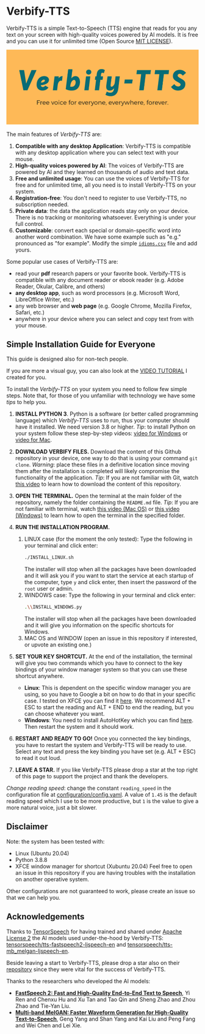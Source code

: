 # Verbify-TTS


Verbify-TTS is a simple Text-to-Speech (TTS) engine that reads for you any text on your screen with high-quality voices powered by AI models.
It is free and you can use it for unlimited time (Open Source [MIT LICENSE](LICENSE)).

![verbify logo](assets/verbify-tts-logo.png)

The main features of *Verbify-TTS* are:

1. **Compatible with any desktop Application**: Verbify-TTS is compatible with any desktop application where you can select text with your mouse.
1. **High-quality voices powered by AI**: The voices of Verbify-TTS are powered by AI and they learned on thousands of audio and text data.
1. **Free and unlimited usage**: You can use the voices of Verbify-TTS for free and for unlimited time, all you need is to install Verbify-TTS on your system.
1. **Registration-free**: You don't need to register to use Verbify-TTS, no subscription needed.
1. **Private data**: the data the application reads stay only on your device. There is no tracking or monitoring whatsoever. Everything is under your full control.
1. **Customizable**: convert each special or domain-specific word into another word combination. We have some example such as "e.g." pronounced as "for example". Modify the simple [`idioms.csv`](idioms.csv) file and add yours.

Some popular use cases of Verbify-TTS are:
 - read your **pdf** research papers or your favorite book. Verbify-TTS is compatible with any document reader or ebook reader (e.g. Adobe Reader, Okular, Calibre, and others)
 - **any desktop app**, such as word processors (e.g. Microsoft Word, LibreOffice Writer, etc.)
 - any web browser and **web page** (e.g. Google Chrome, Mozilla Firefox, Safari, etc.)
 - anywhere in your device where you can select and copy text from with your mouse.



## Simple Installation Guide for Everyone
This guide is designed also for non-tech people.

If you are more a visual guy, you can also look at the [VIDEO TUTORIAL](https://youtu.be/hb1ZVwUcPCU) I created for you.

To install the *Verbify-TTS* on your system you need to follow few simple steps.
Note that, for those of you unfamiliar with technology we have some *tips* to help you.


1. **INSTALL PYTHON 3**. Python is a software (or better called programming language) which *Verbify-TTS* uses to run, thus your computer should have it installed. We need version 3.8 or higher. *Tip*: to install Python on your system follow these step-by-step videos: [video for Windows](https://www.youtube.com/watch?v=UvcQlPZ8ecA&ab_channel=ProgrammingKnowledge2) or [video for Mac](https://www.youtube.com/watch?v=M323OL6K5vs&ab_channel=techTFQ).

1. **DOWNLOAD VERBIFY FILES.** Download the content of this Github repository in your device, one way to do that is using your command `git clone`.
*Warning*: place these files in a definitive location since moving them after the installation is completed will likely compromise the functionality of the application.
*Tip*: If you are not familiar with Git, watch [this video](https://www.youtube.com/watch?v=X5e3xQBeqf8&ab_channel=ElektorTV) to learn how to download the content of this repository.

1. **OPEN THE TERMINAL.** Open the terminal at the main folder of the repository, namely the folder containing the `README.md` file.
*Tip*: If you are not familiar with terminal, watch [this video (Mac OS)](https://www.youtube.com/watch?v=KqtKD8z-NRc&ab_channel=SagarS) or [this video (Windows)](https://www.youtube.com/watch?v=GlsMpvkRxIg&ab_channel=ukneex) to learn how to open the terminal in the specified folder.

1. **RUN THE INSTALLATION PROGRAM.**

    1. LINUX case (for the moment the only tested): Type the following in your terminal and click enter:
        ```bash
        ./INSTALL_LINUX.sh
        ```
        The installer will stop when all the packages have been downloaded and it will ask you if you want to start the service at each startup of the computer, type `y` and click enter, then insert the password of the `root` user or admin.
    1. WINDOWS case: Type the following in your terminal and click enter:
        ```bash
        .\\INSTALL_WINDOWS.py
        ```
        The installer will stop when all the packages have been downloaded and it will give you information on the specific shortcuts for Windows.
    1. MAC OS and WINDOW (open an issue in this repository if interested, or upvote an existing one.)

1. **SET YOUR KEY SHORTCUT.** At the end of the installation, the terminal will give you two commands which you have to connect to the key bindings of your window manager system so that you can use these shortcut anywhere.
    - **Linux**: This is dependent on the specific window manager you are using, so you have to Google a bit on how to do that in your specific case. I tested on XFCE you can find it [here](https://docs.xfce.org/xfce/xfce4-settings/4.14/keyboard). We recommend ALT + ESC to start the reading and ALT + END to end the reading, but you can choose whatever you want.
    - **Windows**: You need to install AutoHotKey which you can find [here](https://www.autohotkey.com/). Then restart the system and it should work.

1. **RESTART AND READY TO GO!** Once you connected the key bindings, you have to restart the system and Verbify-TTS will be ready to use. Select any text and press the key binding you have set (e.g. ALT + ESC) to read it out loud.

1. **LEAVE A STAR.** If you like Verbify-TTS please drop a star at the top right of this page to support the project and thank the developers.


*Change reading speed*: change the constant `reading_speed` in the configuration file at [configuration/config.yaml](configuration/config.yaml).
A value of `1.45` is the default reading speed which I use to be more productive, but `1` is the value to give a more natural voice, just a bit slower.

## Disclaimer
Note: the system has been tested with:
- Linux (Ubuntu 20.04)
- Python 3.8.8
- XFCE window manager for shortcut (Xubuntu 20.04)
Feel free to open an issue in this repository if you are having troubles with the installation on another operative system.

Other configurations are not guaranteed to work, please create an issue so that we can help you.


## Acknowledgements
Thanks to [TensorSpeech](https://github.com/TensorSpeech) for having trained and shared under [Apache License 2](https://www.apache.org/licenses/LICENSE-2.0) the AI models used under-the-hood by Verbify-TTS: [tensorspeech/tts-fastspeech2-ljspeech-en](https://huggingface.co/tensorspeech/tts-fastspeech2-ljspeech-en) and [tensorspeech/tts-mb_melgan-ljspeech-en](https://huggingface.co/tensorspeech/tts-mb_melgan-ljspeech-en).

Beside leaving a start to Verbify-TTS, please drop a star also on their [repository](https://github.com/TensorSpeech) since they were vital for the success of Verbify-TTS.

Thanks to the researchers who developed the AI models:
- [**FastSpeech 2: Fast and High-Quality End-to-End Text to Speech**](https://arxiv.org/abs/2006.04558), Yi Ren and Chenxu Hu and Xu Tan and Tao Qin and Sheng Zhao and Zhou Zhao and Tie-Yan Liu.
- [**Multi-band MelGAN: Faster Waveform Generation for High-Quality Text-to-Speech**](https://arxiv.org/abs/2005.05106), Geng Yang and Shan Yang and Kai Liu and Peng Fang and Wei Chen and Lei Xie.
